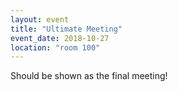 ```yaml
---
layout: event
title: "Ultimate Meeting"
event_date: 2018-10-27
location: "room 100"
---
```


Should be shown as the final meeting!